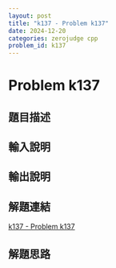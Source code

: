 ```yaml
---
layout: post
title: "k137 - Problem k137"
date: 2024-12-20
categories: zerojudge cpp
problem_id: k137
---
```


# Problem k137

## 題目描述



## 輸入說明



## 輸出說明



## 解題連結

[k137 - Problem k137](https://zerojudge.tw/ShowProblem?problemid=k137)

## 解題思路

